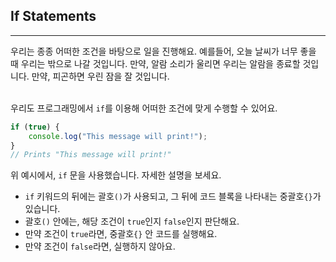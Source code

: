 ## If Statements
---
우리는 종종 어떠한 조건을 바탕으로 일을 진행해요. 예를들어, 오늘 날씨가 너무 좋을 때 우리는 밖으로 나갈 것입니다. 만약, 알람 소리가 울리면 우리는 알람을 종료할 것입니다. 만약, 피곤하면 우린 잠을 잘 것입니다.
<br>
<br>

우리도 프로그래밍에서 `if`를 이용해 어떠한 조건에 맞게 수행할 수 있어요.
```javascript
if (true) {
    console.log("This message will print!");
}
// Prints "This message will print!"
```
위 예시에서, `if` 문을 사용했습니다. 자세한 설명을 보세요.
- `if` 키워드의 뒤에는 괄호`()`가 사용되고, 그 뒤에 코드 블록을 나타내는 중괄호`{}`가 있습니다.
- 괄호`()` 안에는, 해당 조건이 `true`인지 `false`인지 판단해요.
- 만약 조건이 `true`라면, 중괄호`{}` 안 코드를 실행해요.
- 만약 조건이 `false`라면, 실행하지 않아요.